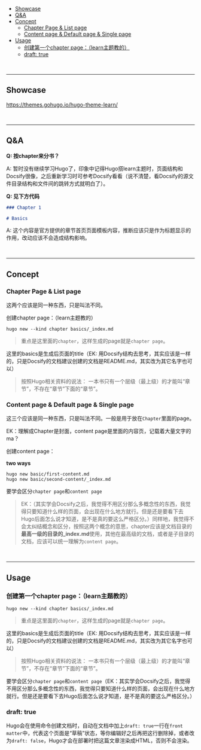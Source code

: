 
<!-- vim-markdown-toc Redcarpet -->

* [Showcase](#showcase)
* [Q&A](#q-amp-a)
* [Concept](#concept)
    - [Chapter Page & List page](#chapter-page-amp-list-page)
    - [Content page & Default page & Single page](#content-page-amp-default-page-amp-single-page)
* [Usage](#usage)
    - [创建第一个chapter page：（learn主题教的）](#创建第一个chapter-page：（learn主题教的）)
    - [draft: true](#draft-true)

<!-- vim-markdown-toc -->

<br>

---

## Showcase

https://themes.gohugo.io/hugo-theme-learn/

<br>

---


## Q&A

**Q: 按chapter来分书？**

A: 暂时没有继续学习Hugo了，印象中记得Hugo搭learn主题时，页面结构和Docsify很像，之后重新学习时可参考Docsify看看（说不清楚，看Docsify的源文件目录结构和文件间的跳转方式就明白了）。

**Q: 见下方代码**

```Markdown
### Chapter 1

# Basics
```

A: 这个内容是官方提供的章节首页页面模板内容，推断应该只是作为标题显示的作用，改动应该不会造成结构影响。

<br>

---

## Concept

### Chapter Page & List page

这两个应该是同一种东西，只是叫法不同。

创建chapter page：（learn主题教的）

```
hugo new --kind chapter basics/_index.md
```

> 重点是这里面的`chapter`，这样生成的page就是`chapter page`。

这里的basics是生成后页面的title（EK: 用Docsify结构去思考，其实应该是一样的，只是Docsify的文档建议创建的文档是README.md，其实改为其它名字也可以）

> 按照Hugo相关资料的说法： 一本书只有一个层级（最上级）的才能叫“章节”，不存在“章节”下面的“章节”。

### Content page & Default page & Single page

这三个应该是同一种东西，只是叫法不同。一般是用于放在`Chapter`里面的page。

EK：理解成Chapter是封面，content page是里面的内容页，记载着大量文字的ma？

创建content page：

**two ways**

```
hugo new basic/first-content.md
hugo new basic/second-content/_index.md
```

要学会区分`chapter page`和`content page`

> EK：（其实学会Docsify之后，我觉得不用区分那么多概念性的东西，我觉得只要知道什么样的页面，会出现在什么地方就行。但是还是要看下去Hugo后面怎么说才知道，是不是真的要这么严格区分。）同样地，我觉得不会太纠结概念和区分，按照这两个概念的意思，chapter应该是文档目录的**最高一级的目录的_index.md**使用，其他在最高级的文档，或者是子目录的文档，应该可以统一理解为`content page`。

<br>

---

## Usage

### 创建第一个chapter page：（learn主题教的）

```
hugo new --kind chapter basics/_index.md
```

> 重点是这里面的`chapter`，这样生成的page就是`chapter page`。

这里的basics是生成后页面的title（EK: 用Docsify结构去思考，其实应该是一样的，只是Docsify的文档建议创建的文档是README.md，其实改为其它名字也可以）

> 按照Hugo相关资料的说法： 一本书只有一个层级（最上级）的才能叫“章节”，不存在“章节”下面的“章节”。

要学会区分`chapter page`和`content page`（EK：其实学会Docsify之后，我觉得不用区分那么多概念性的东西，我觉得只要知道什么样的页面，会出现在什么地方就行。但是还是要看下去Hugo后面怎么说才知道，是不是真的要这么严格区分。）

### draft: true

Hugo会在使用命令创建文档时，自动在文档中加上`draft: true`一行在`front matter`中，代表这个页面是“草稿”状态，等你编辑好之后再把这行删除掉，或者改为`draft: false`，Hugo才会在部署时把这篇文章渲染成HTML，否则不会渲染。
